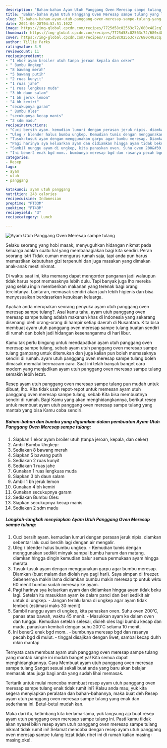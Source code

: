 ```yaml
---
description: "Bahan-bahan Ayam Utuh Panggang Oven Meresap sampe tulang yang lezat Untuk Jualan"
title: "Bahan-bahan Ayam Utuh Panggang Oven Meresap sampe tulang yang lezat Untuk Jualan"
slug: 72-bahan-bahan-ayam-utuh-panggang-oven-meresap-sampe-tulang-yang-lezat-untuk-jualan
date: 2021-06-28T04:52:51.102Z
image: https://img-global.cpcdn.com/recipes/7725d58c02563c72/680x482cq70/ayam-utuh-panggang-oven-meresap-sampe-tulang-foto-resep-utama.jpg
thumbnail: https://img-global.cpcdn.com/recipes/7725d58c02563c72/680x482cq70/ayam-utuh-panggang-oven-meresap-sampe-tulang-foto-resep-utama.jpg
cover: https://img-global.cpcdn.com/recipes/7725d58c02563c72/680x482cq70/ayam-utuh-panggang-oven-meresap-sampe-tulang-foto-resep-utama.jpg
author: Tillie Parks
ratingvalue: 3.9
reviewcount: 11
recipeingredient:
- "1 ekor ayam broiler utuh tanpa jeroan kepala dan ceker"
- " Bumbu Ungkep"
- "8 bawang merah"
- "5 bawang putih"
- "2 ruas kunyit"
- "1 ruas jahe"
- "1 ruas lengkuas muda"
- "3 bh daun salam"
- "1 bh jeruk lemon"
- "4 bh kemiri"
- "secukupnya garam"
- " Bumbu Oles"
- "secukupnya kecap manis"
- "2 sdm madu"
recipeinstructions:
- "Cuci bersih ayam. kemudian lumuri dengan perasan jeruk nipis. diamkan sebentar lalu cuci berdih lagi dengan air mengalir."
- "Uleg / blender halus bumbu ungkep. Kemudian tumis dengan menggunakan sedikit minyak sampai bumbu harum dan matang. diamkan hingga dingin kemudian balur semua permukaan ayam hingga merata."
- "Tusuk-tusuk ayam dengan menggunakan garpu agar bumbu meresap. Diamkan (buat malam dan diolah nya pagi hari). Saya simpan di freezer. Sebenernya makin lama didiamkan bumbu makin meresap tp untuk wktu 60 menit bumbu sudah meresap ke ayam."
- "Pagi harinya sya keluarkan ayam dan didiamkan hingga ayam tidak beku lagi. Setelah itu masukkan ayam ke dalam panci dan beri sedikit air untuk di ungkep.  Jangan terlalu lama di ungkep agar ayam tidak lembek (estimasi maks 30 menit)"
- "Sambil nunggu ayam di ungkep, kita panaskan oven. Suhu oven 200&#39;C, panas atas bawah, waktu 45 menit.  Masukkan ayam ke dalam oven dan tunggu. Kemudian setelah selesai, dioleh oles lagi bumbu kecap dan madu, panaskan kembali dengan suhu 200&#39;C selama 10 menit."
- "Ini bener2 enak bgd mom.. bumbunya meresap bgd dan rasanya pecah bgd di mulut. tinggal disajikan dengan liwet, sambal kecap duhh mkin mantap"
categories:
- Resep
tags:
- ayam
- utuh
- panggang

katakunci: ayam utuh panggang 
nutrition: 243 calories
recipecuisine: Indonesian
preptime: "PT33M"
cooktime: "PT43M"
recipeyield: "3"
recipecategory: Lunch

---
```



![Ayam Utuh Panggang Oven Meresap sampe tulang](https://img-global.cpcdn.com/recipes/7725d58c02563c72/680x482cq70/ayam-utuh-panggang-oven-meresap-sampe-tulang-foto-resep-utama.jpg)

Selaku seorang yang hobi masak, menyuguhkan hidangan nikmat pada keluarga adalah suatu hal yang membahagiakan bagi kita sendiri. Peran seorang istri Tidak cuman mengurus rumah saja, tapi anda pun harus memastikan kebutuhan gizi terpenuhi dan juga masakan yang dimakan anak-anak mesti nikmat.

Di waktu  saat ini, kita memang dapat mengorder panganan jadi walaupun tidak harus repot memasaknya lebih dulu. Tapi banyak juga lho mereka yang selalu ingin memberikan makanan yang terenak bagi orang tercintanya. Lantaran, memasak sendiri akan jauh lebih higienis dan bisa menyesuaikan berdasarkan kesukaan keluarga. 



Apakah anda merupakan seorang penyuka ayam utuh panggang oven meresap sampe tulang?. Asal kamu tahu, ayam utuh panggang oven meresap sampe tulang adalah makanan khas di Indonesia yang sekarang disenangi oleh orang-orang di hampir setiap daerah di Nusantara. Kita bisa membuat ayam utuh panggang oven meresap sampe tulang buatan sendiri di rumah dan boleh jadi hidangan kesenanganmu di hari libur.

Kamu tak perlu bingung untuk mendapatkan ayam utuh panggang oven meresap sampe tulang, sebab ayam utuh panggang oven meresap sampe tulang gampang untuk ditemukan dan juga kalian pun boleh memasaknya sendiri di rumah. ayam utuh panggang oven meresap sampe tulang boleh dimasak memalui bermacam cara. Saat ini telah banyak banget cara modern yang menjadikan ayam utuh panggang oven meresap sampe tulang semakin lebih lezat.

Resep ayam utuh panggang oven meresap sampe tulang pun mudah untuk dibuat, lho. Kita tidak usah repot-repot untuk memesan ayam utuh panggang oven meresap sampe tulang, sebab Kita bisa membuatnya sendiri di rumah. Bagi Kamu yang akan menghidangkannya, berikut resep untuk membuat ayam utuh panggang oven meresap sampe tulang yang mantab yang bisa Kamu coba sendiri.

<!--inarticleads1-->

##### Bahan-bahan dan bumbu yang digunakan dalam pembuatan Ayam Utuh Panggang Oven Meresap sampe tulang:

1. Siapkan 1 ekor ayam broiler utuh (tanpa jeroan, kepala, dan ceker)
1. Ambil  Bumbu Ungkep:
1. Sediakan 8 bawang merah
1. Siapkan 5 bawang putih
1. Sediakan 2 ruas kunyit
1. Sediakan 1 ruas jahe
1. Gunakan 1 ruas lengkuas muda
1. Siapkan 3 bh daun salam
1. Ambil 1 bh jeruk lemon
1. Gunakan 4 bh kemiri
1. Gunakan secukupnya garam
1. Sediakan  Bumbu Oles:
1. Siapkan secukupnya kecap manis
1. Sediakan 2 sdm madu




<!--inarticleads2-->

##### Langkah-langkah menyiapkan Ayam Utuh Panggang Oven Meresap sampe tulang:

1. Cuci bersih ayam. kemudian lumuri dengan perasan jeruk nipis. diamkan sebentar lalu cuci berdih lagi dengan air mengalir.
1. Uleg / blender halus bumbu ungkep. - Kemudian tumis dengan menggunakan sedikit minyak sampai bumbu harum dan matang. diamkan hingga dingin kemudian balur semua permukaan ayam hingga merata.
1. Tusuk-tusuk ayam dengan menggunakan garpu agar bumbu meresap. Diamkan (buat malam dan diolah nya pagi hari). Saya simpan di freezer. Sebenernya makin lama didiamkan bumbu makin meresap tp untuk wktu 60 menit bumbu sudah meresap ke ayam.
1. Pagi harinya sya keluarkan ayam dan didiamkan hingga ayam tidak beku lagi. Setelah itu masukkan ayam ke dalam panci dan beri sedikit air untuk di ungkep.  - Jangan terlalu lama di ungkep agar ayam tidak lembek (estimasi maks 30 menit)
1. Sambil nunggu ayam di ungkep, kita panaskan oven. Suhu oven 200&#39;C, panas atas bawah, waktu 45 menit.  - Masukkan ayam ke dalam oven dan tunggu. Kemudian setelah selesai, dioleh oles lagi bumbu kecap dan madu, panaskan kembali dengan suhu 200&#39;C selama 10 menit.
1. Ini bener2 enak bgd mom.. - bumbunya meresap bgd dan rasanya pecah bgd di mulut. - tinggal disajikan dengan liwet, sambal kecap duhh mkin mantap




Ternyata cara membuat ayam utuh panggang oven meresap sampe tulang yang mantab simple ini mudah banget ya! Kita semua dapat menghidangkannya. Cara Membuat ayam utuh panggang oven meresap sampe tulang Sangat sesuai sekali buat anda yang baru akan belajar memasak atau juga bagi anda yang sudah lihai memasak.

Tertarik untuk mulai mencoba membuat resep ayam utuh panggang oven meresap sampe tulang enak tidak rumit ini? Kalau anda mau, yuk kita segera menyiapkan peralatan dan bahan-bahannya, maka buat deh Resep ayam utuh panggang oven meresap sampe tulang yang enak dan sederhana ini. Betul-betul mudah kan. 

Maka dari itu, ketimbang kita berlama-lama, yuk langsung aja buat resep ayam utuh panggang oven meresap sampe tulang ini. Pasti kamu tiidak akan nyesel bikin resep ayam utuh panggang oven meresap sampe tulang nikmat tidak rumit ini! Selamat mencoba dengan resep ayam utuh panggang oven meresap sampe tulang lezat tidak ribet ini di rumah kalian masing-masing,oke!.

